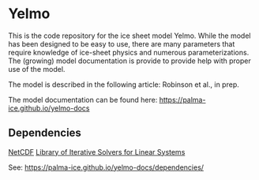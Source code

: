 # Yelmo

This is the code repository for the ice sheet model Yelmo.
While the model has been designed to be easy to use, there
are many parameters that require knowledge of ice-sheet
physics and numerous parameterizations. The (growing) model documentation
is provide to provide help with proper use of the model. 

The model is described in the following article:
Robinson et al., in prep.

The model documentation can be found here:
https://palma-ice.github.io/yelmo-docs

## Dependencies

[NetCDF](https://www.unidata.ucar.edu/software/netcdf/docs/getting_and_building_netcdf.html)
[Library of Iterative Solvers for Linear Systems](http://www.ssisc.org/lis/)

See:
https://palma-ice.github.io/yelmo-docs/dependencies/
